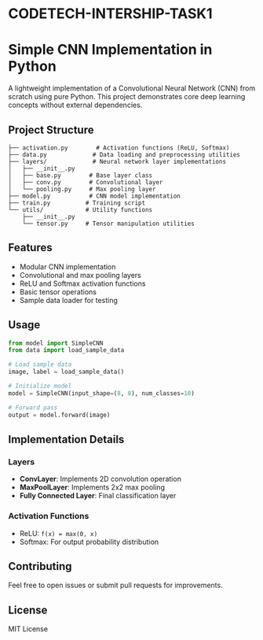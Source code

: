 # CODETECH-INTERSHIP-TASK1
# Simple CNN Implementation in Python

A lightweight implementation of a Convolutional Neural Network (CNN) from scratch using pure Python. This project demonstrates core deep learning concepts without external dependencies.

## Project Structure

```
├── activation.py        # Activation functions (ReLU, Softmax)
├── data.py             # Data loading and preprocessing utilities
├── layers/             # Neural network layer implementations
│   ├── __init__.py
│   ├── base.py        # Base layer class
│   ├── conv.py        # Convolutional layer
│   └── pooling.py     # Max pooling layer
├── model.py           # CNN model implementation
├── train.py          # Training script
└── utils/            # Utility functions
    ├── __init__.py
    └── tensor.py     # Tensor manipulation utilities
```

## Features

- Modular CNN implementation
- Convolutional and max pooling layers
- ReLU and Softmax activation functions
- Basic tensor operations
- Sample data loader for testing

## Usage

```python
from model import SimpleCNN
from data import load_sample_data

# Load sample data
image, label = load_sample_data()

# Initialize model
model = SimpleCNN(input_shape=(8, 8), num_classes=10)

# Forward pass
output = model.forward(image)
```

## Implementation Details

### Layers
- **ConvLayer**: Implements 2D convolution operation
- **MaxPoolLayer**: Implements 2x2 max pooling
- **Fully Connected Layer**: Final classification layer

### Activation Functions
- ReLU: `f(x) = max(0, x)`
- Softmax: For output probability distribution

## Contributing

Feel free to open issues or submit pull requests for improvements.

## License

MIT License
